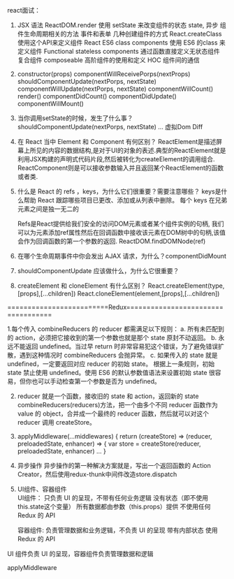 react面试：
1. JSX 语法
	 ReactDOM.render
	 使用 setState 来改变组件的状态 state, 异步
	 组件生命周期相关的方法
	 事件和表单
	 几种创建组件的方式
	 React.createClass 使用这个API来定义组件
	 React ES6 class components 使用 ES6 的class 来定义组件
	 Functional stateless components 通过函数直接定义无状态组件
	 复合组件 composeable
	 高阶组件的使用和定义 HOC
	 组件间的通信

2. constructor(props)
	 componentWillReceivePorps(nextProps)
	 shouldComponentUpdate(nextPorps, nextState)
   componentWillUpdate(nextPorps, nextState)
   componentWillCount()
   render()
   componentDidCount()
   componentDidUpdate()
   componentWillMount()
   
3. 当你调用setState的时候，发生了什么事？
   shouldComponentUpdate(nextPorps, nextState) ... 虚拟Dom Diff
4. 在 React 当中 Element 和 Component 有何区别？
   ReactElement是描述屏幕上所见的内容的数据结构,是对于UI的对象的表述.典型的ReactElement就是利用JSX构建的声明式代码片段,然后被转化为createElement的调用组合.
	 ReactComponent则是可以接收参数输入并且返回某个ReactElement的函数或者类.

5. 什么是 React 的 refs ，keys，为什么它们很重要？需要注意哪些？
   keys是什么帮助 React 跟踪哪些项目已更改、添加或从列表中删除。
       每个 keys 在兄弟元素之间是独一无二的
   
   Refs是React提供给我们安全的访问DOM元素或者某个组件实例的句柄,
       我们可以为元素添加ref属性然后在回调函数中接收该元素在DOM树中的句柄,该值会作为回调函数的第一个参数的返回.
   ReactDOM.findDOMNode(ref)
   
6. 在哪个生命周期事件中你会发出 AJAX 请求，为什么？componentDidMount 
7. shouldComponentUpdate 应该做什么，为什么它很重要？
8. createElement 和 cloneElement 有什么区别？
   React.createElement(type,[props],[...children])
   React.cloneElement(element,[props],[...children])
   
 =========================Redux===================================
 
 
1.每个传入 combineReducers 的 reducer 都需满足以下规则：
 a. 所有未匹配到的 action，必须把它接收到的第一个参数也就是那个 state 原封不动返回。
 b. 永远不能返回 undefined。当过早 return 时非常容易犯这个错误，为了避免错误扩散，遇到这种情况时 combineReducers 会抛异常。
 c. 如果传入的 state 就是 undefined，一定要返回对应 reducer 的初始 state。
    根据上一条规则，初始 state 禁止使用 undefined。使用 ES6 的默认参数值语法来设置初始 state 很容易，但你也可以手动检查第一个参数是否为 undefined。
    
2. reducer 就是一个函数，接收旧的 state 和 action，返回新的 state
   combineReducers(reducers)方法，把一个由多个不同 reducer 函数作为 value 的 object，合并成一个最终的 reducer 函数，然后就可以对这个 reducer 调用 createStore。
   
   
3. applyMiddleware(...middlewares) {
  return (createStore) => (reducer, preloadedState, enhancer) => { 
    var store = createStore(reducer, preloadedState, enhancer)
    ... 
}

4. 异步操作
   异步操作的第一种解决方案就是，写出一个返回函数的 Action Creator，然后使用redux-thunk中间件改造store.dispatch
   
5. UI组件、容器组件  
	UI组件：
	只负责 UI 的呈现，不带有任何业务逻辑
	没有状态（即不使用this.state这个变量）
	所有数据都由参数（this.props）提供
	不使用任何 Redux 的 API
	
	容器组件: 
	负责管理数据和业务逻辑，不负责 UI 的呈现
	带有内部状态
	使用 Redux 的 API
 
  UI 组件负责 UI 的呈现，容器组件负责管理数据和逻辑
  
  applyMiddleware 
